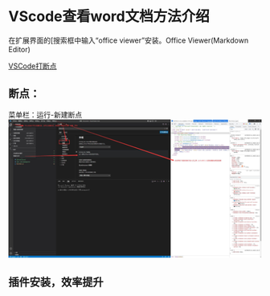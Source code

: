 # VScode查看word文档方法介绍

在扩展界面的[搜索框中输入“office viewer”安装。Office Viewer(Markdown Editor)

[VSCode打断点](https://blog.csdn.net/mygoes/article/details/115363628)

## 断点：



菜单栏：运行-新建断点
![Alt](vscode_chrome.jpg)

## 插件安装，效率提升
